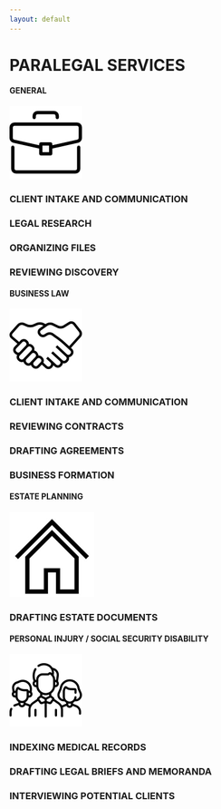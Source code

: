 ```yaml
---
layout: default
---
```


# PARALEGAL SERVICES

#### GENERAL
![general](/assets/images/briefcase.png)
### CLIENT INTAKE AND COMMUNICATION
### LEGAL RESEARCH
### ORGANIZING FILES
### REVIEWING DISCOVERY

#### BUSINESS LAW
![business](/assets/images/handshake.png)
### CLIENT INTAKE AND COMMUNICATION
### REVIEWING CONTRACTS
### DRAFTING AGREEMENTS
### BUSINESS FORMATION

#### ESTATE PLANNING
<img src="/assets/images/house.jpeg" width="150">

### DRAFTING ESTATE DOCUMENTS

#### PERSONAL INJURY / SOCIAL SECURITY DISABILITY
![people](/assets/images/people.png)
### INDEXING MEDICAL RECORDS
### DRAFTING LEGAL BRIEFS AND MEMORANDA
### INTERVIEWING POTENTIAL CLIENTS


